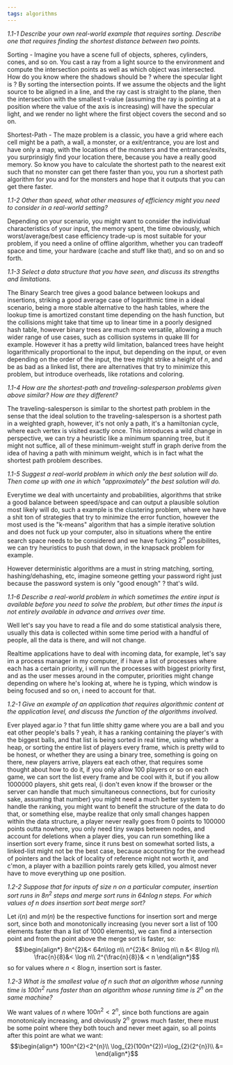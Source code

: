 ```yaml
---
tags: algorithms
---
```


*1.1-1 Describe your own real-world example that requires sorting. Describe one that requires finding the shortest distance between two points.*

Sorting - Imagine you have a scene full of objects, spheres, cylinders, cones, and so on. You cast a ray from a light source to the environment and compute the intersection points as well as which object was intersected. How do you know where the shadows should be ? where the specular light is ? By sorting the intersection points. If we assume the objects and the light source to be aligned in a line, and the ray cast is straight to the plane, then the intersection with the smallest t-value (assuming the ray is pointing at a position where the value of the axis is increasing) will have the specular light, and we render no light where the first object covers the second and so on.

Shortest-Path -  The maze problem is a classic, you have a grid where each cell might be a path, a wall, a monster, or a exit/entrance, you are lost and have only a map, with the locations of the monsters and the entrances/exits, you surprinsigly find your location there, because you have a really good memory. So know you have to calculate the shortest path to the nearest exit such that no monster can get there faster than you, you run a shortest path algorithm for you and for the monsters and hope that it outputs that you can get there faster.

*1.1-2 Other than speed, what other measures of efficiency might you need to consider in a real-world setting?*

Depending on your scenario, you might want to consider the individual characteristics of your input, the memory spent, the time obviously, which worst/average/best case efficiency trade-up is most suitable for your problem, if you need a online of offline algorithm, whether you can tradeoff space and time, your hardware (cache and stuff like that), and so on and so forth.

*1.1-3 Select a data structure that you have seen, and discuss its strengths and limitations.*

The Binary Search tree gives a good balance between lookups and insertions, striking a good average case of logarithmic time in a ideal scenario, being a more stable alternative to the hash tables, where the lookup time is amortized constant time depending on the hash function, but the collisions might take that time up to linear time in a poorly designed hash table, however binary trees are much more versatile, allowing a much wider range of use cases, such as collision systems in quake III for example. However it has a pretty wild limitation, balanced trees have height logarithmically proportional to the input, but depending on the input, or even depending on the order of the input, the tree might strike a height of $n$, and be as bad as a linked list, there are alternatives that try to minimize this problem, but introduce overheads, like rotations and coloring.

*1.1-4 How are the shortest-path and traveling-salesperson problems given above similar? How are they different?*

The traveling-salesperson is similar to the shortest path problem in the sense that the ideal solution to the traveling-salesperson is a shortest path in a weighted graph, however, it's not only a path, it's a hamiltonian cycle, where each vertex is visited exactly once. This introduces a wild change in perspective, we can try a heuristic like a minimum spanning tree, but it might not suffice, all of these minimum-weight stuff in graph derive from the idea of having a path with minimum weight, which is in fact what the shortest path problem describes.

*1.1-5 Suggest a real-world problem in which only the best solution will do. Then come up with one in which "approximately" the best solution will do.*

Everytime we deal with uncertainty and probabilities, algorithms that strike a good balance between speed/space and can output a plausible solution most likely will do, such a example is the clustering problem, where we have a shit ton of strategies that try to minimize the error function, however the most used is the "k-means" algorithm that has a simple iterative solution and does not fuck up your computer, also in situations where the entire search space needs to be considered and we have fucking $2^{n}$ possibilites, we can try heuristics to push that down, in the knapsack problem for example.

However deterministic algorithms are a must in string matching, sorting, hashing/dehashing, etc, imagine someone getting your password right just because the password system is only "good enough" ? that's wild.

*1.1-6 Describe a real-world problem in which sometimes the entire input is available before you need to solve the problem, but other times the input is not entirely available in advance and arrives over time.*

Well let's say you have to read a file and do some statistical analysis there, usually this data is collected within some time period with a handful of people, all the data is there, and will not change.

Realtime applications have to deal with incoming data, for example, let's say im a process manager in my computer, if i have a list of processes where each has a certain priority, i will run the processes with biggest priority first, and as the user messes around in the computer, priorities might change depending on where he's looking at, where he is typing, which window is being focused and so on, i need to account for that.

*1.2-1 Give an example of an application that requires algorithmic content at the application level, and discuss the function of the algorithms involved.*

Ever played agar.io ? that fun little shitty game where you are a ball and you eat other people's balls ? yeah, it has a ranking containing the player's with the biggest balls, and that list is being sorted in real time, using whether a heap, or sorting the entire list of players every frame, which is pretty wild to be honest, or whether they are using a binary tree, something is going on there, new players arrive, players eat each other, that requires some thought about how to do it, if you only allow $100$ players or so on each game, we can sort the list every frame and be cool with it, but if you allow $1000000$ players, shit gets real, (i don't even know if the browser or the server can handle that much simultaneous connections, but for curiosity sake, assuming that number) you might need a much better system to handle the ranking, you might want to benefit the structure of the data to do that, or something else, maybe realize that only small changes happen within the data structure, a player never really goes from $0$ points to $100000$ points outta nowhere, you only need tiny swaps between nodes, and account for deletions when a player dies, you can run something like a insertion sort every frame, since it runs best on somewhat sorted lists, a linked-list might not be the best case, because accounting for the overhead of pointers and the lack of locality of reference might not worth it, and c'mon, a player with a bazillion points rarely gets killed, you almost never have to move everything up one position.


*1.2-2 Suppose that for inputs of size $n$ on a particular computer, insertion sort runs in $8n^{2}$ steps and merge sort runs in $64 n \log n$ steps. For which values of $n$ does insertion sort beat merge sort?*

Let $i(n)$ and $m(n)$ be the respective functions for insertion sort and merge sort, since both and monotonically increasing (you never sort a list of $100$ elements faster than a list of $1000$ elements), we can find a intersection point and from the point above the merge sort is faster, so: 
$$\begin{align*}
8n^{2}&< 64n\log n\\
n^{2}&< 8n\log n\\
n &< 8\log n\\
\frac{n}{8}&< \log n\\
2^{\frac{n}{8}}& < n
\end{align*}$$
so for values where $n < 8\log n$, insertion sort is faster.

*1.2-3 What is the smallest value of $n$ such that an algorithm whose running time is $100n^{2}$ runs faster than an algorithm whose running time is $2^{n}$ on the same machine?*

We want values of $n$ where $100n^{2} < 2^{n}$, since both functions are again monotonicaly increasing, and obviously $2^{n}$ grows much faster, there must be some point where they both touch and never meet again, so all points after this point are what we want:
$$\begin{align*}
100n^{2}<2^{n}\\
\log_{2}(100n^{2})=\log_{2}(2^{n})\\
&= 
\end{align*}$$